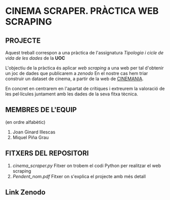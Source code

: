 <br/>
<br/>

# CINEMA SCRAPER. PRÀCTICA WEB SCRAPING

## PROJECTE
Aquest treball correspon a una pràctica de l'assignatura _Tipologia i cicle de vida de les dades_ de la __UOC__

L'objectiu de la pràctica és aplicar _web scraping_ a una web per tal d'obtenir un joc de dades que publicarem a _zenodo_
En el nostre cas hem triar construir un dataset de cinema, a partir de la web de [CINEMANIA](https://cinemania.20minutos.es/).

En concret en centrarem en l'apartat de crítiques i extreurem la valoració de les pel·lícules juntament amb les dades de la seva fitxa tècnica.


## MEMBRES DE L'EQUIP
(en ordre alfabètic)
1. Joan Ginard Illescas
2. Miquel Piña Grau

## FITXERS DEL REPOSITORI

1. _cinema_scraper.py_ Fitxer on trobem el codi Python per realitzar el web scraping
2. _Pendent_nom.pdf_ Fitxer on s'explica el projecte amb més detall

## Link Zenodo
